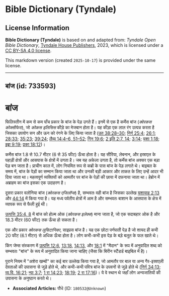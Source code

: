 # Bible Dictionary (Tyndale)

## License Information

**Bible Dictionary (Tyndale)** is based on and adapted from: _Tyndale Open Bible Dictionary_, [Tyndale House Publishers](https://tyndaleopenresources.com/), 2023, which is licensed under a [CC BY-SA 4.0 license](https://creativecommons.org/licenses/by-sa/4.0/legalcode.en).

This markdown version (created `2025-10-17`) is provided under the same license.



--------------------------------

## बांज (id: 733593)

बांज
====

फिलिस्तीन में कम से कम पाँच प्रकार के बांज के पेड़ उगते हैं। इनमें से एक है कर्मेस बांज (*क्वेरकस कोक्सीफेरा*), जो *कोकस इलिसिस* कीड़े का मेजबान होता है। यह कीड़ा एक लाल रंग उत्पन्न करता है जिसका उपयोग सन और ऊन को रंगने के लिए किया जाता है ([उत 38:28–30](https://ref.ly/Gen38:28-Gen38:30); [निर्ग 25:4](https://ref.ly/Exod25:4); [26:1](https://ref.ly/Exod26:1); [28:33](https://ref.ly/Exod28:33); [35:23](https://ref.ly/Exod35:23); [39:24](https://ref.ly/Exod39:24); [लैव्य 14:4–6, 51–52](https://ref.ly/Lev14:4-Lev14:6,Lev14:51-Lev14:52); [गिन 19:6](https://ref.ly/Num19:6); [2 इति 2:7, 14](https://ref.ly/2Chr2:7,2Chr2:14); [3:14](https://ref.ly/2Chr3:14); [यशा 1:18](https://ref.ly/Isa1:18); [इब्रा 9:19](https://ref.ly/Heb9:19); [प्रका 18:12](https://ref.ly/Rev18:12))।

कर्मेस बांज 1\.8 से 10\.7 मीटर (6 से 35 फीट) ऊँचा होता है। यह सीरिया, लेबनान, और इस्राएल के पहाड़ी क्षेत्रों और आसपास के क्षेत्रों में उगता है। जब यह अकेला उगता है, तो कर्मेस बांज अक्सर एक बड़ा पेड़ बन जाता है। प्राचीन काल में, लोग नियमित रूप से कब्रों के पास बांज के पेड़ लगाते थे। बाइबल के समय में, बांज के पेड़ों का सम्मान किया जाता था और उनकी बड़ी आकार और ताकत के लिए उन्हें आदर भी दिया जाता था। महत्वपूर्ण व्यक्तियों को आमतौर पर बांज के पेड़ों की छाया में दफनाया जाता था। हेब्रोन में अब्राहम का बांज इसका एक उदाहरण है।

दूसरा प्रकार वलोनिया बांज (*क्वेरकस एजिलॉप्स*) है, सम्भवतः वही बांज है जिसका उल्लेख [यशायाह 2:13](https://ref.ly/Isa2:13) और [44:14](https://ref.ly/Isa44:14) में किया गया है। यह मध्य पर्वतीय क्षेत्रों में आम है और सम्भवतः बाशान के आसपास के क्षेत्र में व्यापक रूप से फैली हुई थी।

[उत्पत्ति 35:4, 8](https://ref.ly/Gen35:4,Gen35:8) में बांज को होल्म ओक (*क्वेरकस इलेक्स*) माना जाता है, जो एक सदाबहार ओक है और 18\.3 मीटर (60 फीट) तक ऊँचा हो सकता है।

एक और प्रकार *क्वेरकस लुसिटानिका*, साइप्रस बांज है। यह एक छोटा पर्णपाती पेड़ है जो शायद ही कभी 20 फीट (6\.1 मीटर) से अधिक ऊँचा होता है। लोग कभी\-कभी इस पेड़ के बड़े बलूत के फल खाते थे।

किंग जेम्स संस्करण में [उत्पत्ति 12:6](https://ref.ly/Gen12:6), [13:18](https://ref.ly/Gen13:18), [14:13](https://ref.ly/Gen14:13), और [18:1](https://ref.ly/Gen18:1) में "मैदान" के रूप में अनुवादित शब्द को सम्भवतः "बांज" के रूप में अनुवादित किया जाना चाहिए (जैसा कि बिरीन स्टैंडर्ड बाइबिल में है)।

पुराने नियम में "अशेरा खम्बों" का कई बार उल्लेख किया गया है, जो आमतौर पर बाल या अन्य गैर\-इस्राएली देवताओं की उपासना से जुड़े होते थे, और कभी\-कभी पवित्र बांज के उपवनों से जुड़े होते थे ([निर्ग 34:13](https://ref.ly/Exod34:13); [व्य.वि. 16:21](https://ref.ly/Deut16:21); [न्या 3:7](https://ref.ly/Judg3:7); [1 रा 14:23](https://ref.ly/1Kgs14:23); [18:19](https://ref.ly/1Kgs18:19); [2 रा 17:16](https://ref.ly/2Kgs17:16))। ये वे स्थान थे जहाँ लोग अन्यजातियों की उपासना के अनुष्ठान करते थे।

* **Associated Articles:** पौधे (ID: `180532@Unknown`)


